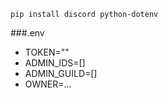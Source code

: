 `pip install discord python-dotenv`

###.env
- TOKEN=""
- ADMIN_IDS=[]
- ADMIN_GUILD=[]
- OWNER=...
